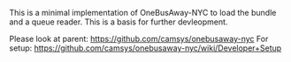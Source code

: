 This is a minimal implementation of OneBusAway-NYC to load the bundle and a queue reader.  This is a basis for further devleopment.

Please look at parent: https://github.com/camsys/onebusaway-nyc
For setup: https://github.com/camsys/onebusaway-nyc/wiki/Developer+Setup
